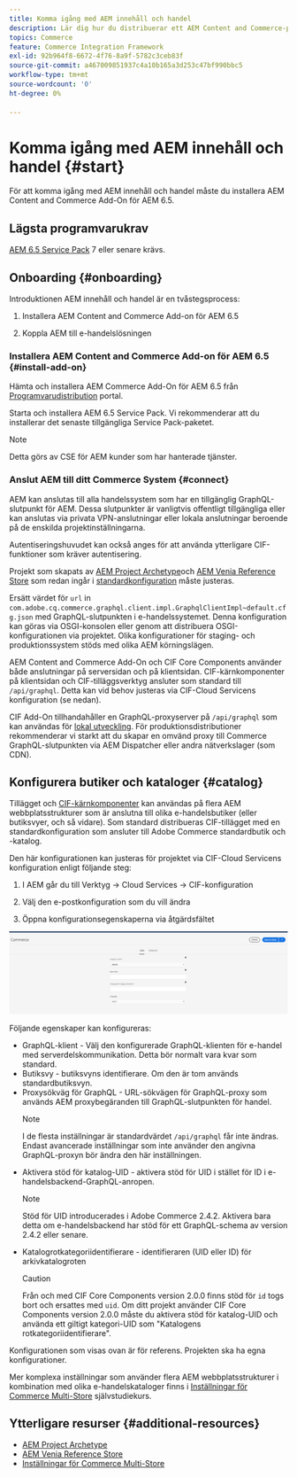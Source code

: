 ```yaml
---
title: Komma igång med AEM innehåll och handel
description: Lär dig hur du distribuerar ett AEM Content and Commerce-projekt.
topics: Commerce
feature: Commerce Integration Framework
exl-id: 92b964f8-6672-4f76-8a9f-5782c3ceb83f
source-git-commit: a467009851937c4a10b165a3d253c47bf990bbc5
workflow-type: tm+mt
source-wordcount: '0'
ht-degree: 0%

---
```


# Komma igång med AEM innehåll och handel {#start}

För att komma igång med AEM innehåll och handel måste du installera AEM Content and Commerce Add-On för AEM 6.5.

## Lägsta programvarukrav

[AEM 6.5 Service Pack](https://experience.adobe.com/#/downloads/content/software-distribution/en/aem.html) 7 eller senare krävs.

## Onboarding {#onboarding}

Introduktionen AEM innehåll och handel är en tvåstegsprocess:

1. Installera AEM Content and Commerce Add-on för AEM 6.5

2. Koppla AEM till e-handelslösningen

### Installera AEM Content and Commerce Add-on för AEM 6.5 {#install-add-on}

Hämta och installera AEM Commerce Add-On för AEM 6.5 från [Programvarudistribution](https://experience.adobe.com/#/downloads/content/software-distribution/en/aem.html) portal.

Starta och installera AEM 6.5 Service Pack. Vi rekommenderar att du installerar det senaste tillgängliga Service Pack-paketet.

>[!NOTE]
>
>Detta görs av CSE för AEM kunder som har hanterade tjänster.

### Anslut AEM till ditt Commerce System {#connect}

AEM kan anslutas till alla handelssystem som har en tillgänglig GraphQL-slutpunkt för AEM. Dessa slutpunkter är vanligtvis offentligt tillgängliga eller kan anslutas via privata VPN-anslutningar eller lokala anslutningar beroende på de enskilda projektinställningarna.

Autentiseringshuvudet kan också anges för att använda ytterligare CIF-funktioner som kräver autentisering.

Projekt som skapats av [AEM Project Archetype](https://github.com/adobe/aem-project-archetype)och [AEM Venia Reference Store](https://github.com/adobe/aem-cif-guides-venia) som redan ingår i [standardkonfiguration](https://github.com/adobe/aem-cif-guides-venia/blob/main/ui.config/src/main/content/jcr_root/apps/venia/osgiconfig/config/com.adobe.cq.commerce.graphql.client.impl.GraphqlClientImpl~default.cfg.json) måste justeras.

Ersätt värdet för `url` in `com.adobe.cq.commerce.graphql.client.impl.GraphqlClientImpl~default.cfg.json` med GraphQL-slutpunkten i e-handelssystemet. Denna konfiguration kan göras via OSGI-konsolen eller genom att distribuera OSGI-konfigurationen via projektet. Olika konfigurationer för staging- och produktionssystem stöds med olika AEM körningslägen.

AEM Content and Commerce Add-On och CIF Core Components använder både anslutningar på serversidan och på klientsidan. CIF-kärnkomponenter på klientsidan och CIF-tilläggsverktyg ansluter som standard till `/api/graphql`. Detta kan vid behov justeras via CIF-Cloud Servicens konfiguration (se nedan).

CIF Add-On tillhandahåller en GraphQL-proxyserver på `/api/graphql` som kan användas för [lokal utveckling](develop.md). För produktionsdistributioner rekommenderar vi starkt att du skapar en omvänd proxy till Commerce GraphQL-slutpunkten via AEM Dispatcher eller andra nätverkslager (som CDN).

## Konfigurera butiker och kataloger {#catalog}

Tillägget och [CIF-kärnkomponenter](https://github.com/adobe/aem-core-cif-components) kan användas på flera AEM webbplatsstrukturer som är anslutna till olika e-handelsbutiker (eller butiksvyer, och så vidare). Som standard distribueras CIF-tillägget med en standardkonfiguration som ansluter till Adobe Commerce standardbutik och -katalog.

Den här konfigurationen kan justeras för projektet via CIF-Cloud Servicens konfiguration enligt följande steg:

1. I AEM går du till Verktyg -> Cloud Services -> CIF-konfiguration

2. Välj den e-postkonfiguration som du vill ändra

3. Öppna konfigurationsegenskaperna via åtgärdsfältet

![Konfiguration av CIF-Cloud Services](/help/commerce/cif/assets/cif-cloud-service-config.png)

Följande egenskaper kan konfigureras:

- GraphQL-klient - Välj den konfigurerade GraphQL-klienten för e-handel med serverdelskommunikation. Detta bör normalt vara kvar som standard.
- Butiksvy - butiksvyns identifierare. Om den är tom används standardbutiksvyn.
- Proxysökväg för GraphQL - URL-sökvägen för GraphQL-proxy som används AEM proxybegäranden till GraphQL-slutpunkten för handel.
   >[!NOTE]
   >
   > I de flesta inställningar är standardvärdet `/api/graphql` får inte ändras. Endast avancerade inställningar som inte använder den angivna GraphQL-proxyn bör ändra den här inställningen.
- Aktivera stöd för katalog-UID - aktivera stöd för UID i stället för ID i e-handelsbackend-GraphQL-anropen.
   >[!NOTE]
   >
   > Stöd för UID introducerades i Adobe Commerce 2.4.2. Aktivera bara detta om e-handelsbackend har stöd för ett GraphQL-schema av version 2.4.2 eller senare.
- Katalogrotkategoriidentifierare - identifieraren (UID eller ID) för arkivkatalogroten
   >[!CAUTION]
   >
   > Från och med CIF Core Components version 2.0.0 finns stöd för `id` togs bort och ersattes med `uid`. Om ditt projekt använder CIF Core Components version 2.0.0 måste du aktivera stöd för katalog-UID och använda ett giltigt kategori-UID som &quot;Katalogens rotkategoriidentifierare&quot;.

Konfigurationen som visas ovan är för referens. Projekten ska ha egna konfigurationer.

Mer komplexa inställningar som använder flera AEM webbplatsstrukturer i kombination med olika e-handelskataloger finns i [Inställningar för Commerce Multi-Store](configuring/multi-store-setup.md) självstudiekurs.

## Ytterligare resurser {#additional-resources}

- [AEM Project Archetype](https://github.com/adobe/aem-project-archetype)
- [AEM Venia Reference Store](https://github.com/adobe/aem-cif-guides-venia)
- [Inställningar för Commerce Multi-Store](configuring/multi-store-setup.md)
